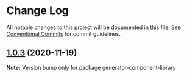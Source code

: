 # Change Log

All notable changes to this project will be documented in this file.
See [Conventional Commits](https://conventionalcommits.org) for commit guidelines.

## [1.0.3](https://github.com/guntherkoo/component-library/compare/v1.0.2...v1.0.3) (2020-11-19)

**Note:** Version bump only for package generator-component-library
